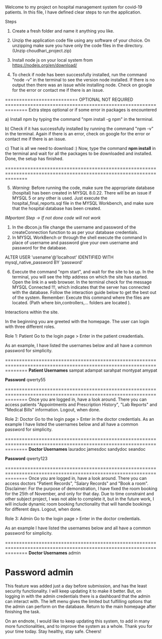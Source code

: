 Welcome to my project on hospital management system for covid-19 patients.
In this file, I have defined clear steps to run the application.

Steps

1) Create a fresh folder and name it anything you like.

2) Unzip the application code file using any software of your choice. On unzipping make sure you have only the code files in the directory. (Unzip choudhari_project.zip)

3) Install node js on your local system from https://nodejs.org/en/download/ 

4) To check if node has been successfully installed, run the command "node -v" in the terminal to see the version node installed. If there is no output then there was an issue while installing node. Check on google for the error or contact me if there is an issue.

========================== OPTIONAL NOT  REQUIRED ==============================================================
Extra steps optional or if some error in packages is encountered

a) Install npm by typing the command "npm install -g npm" in the terminal.

b) Check if it has successfully installed by running the command "npm -v" in the terminal. Again if there is an error, check on google for the error or contact me if there is an issue.

c) That is all we need to download :) Now, type the command **npm install** in the terminal and wait for all the packages to be downloaded and installed. Done, the setup has finished.


====================================================================================================================

5) *Warning*: Before running the code, make sure the appropriate database (hospital) has been created in MYSQL 8.0.22. There will be an issue if MYSQL 5 or any other is used. Just execute the hospital_final_reports.sql file in the MYSQL Workbench, and make sure that the hospital database has been created.

*IMportant Step -> If not done code will not work*
1) In the dbcon.js file change the username and password of the createConnection function to as per your database credentials.
2) In MYSQL WorkBench or through the shell execute the command
In place of username and password give your own username and password for the database.

ALTER USER 'usename'@'localhost' IDENTIFIED WITH mysql_native_password BY 'password'


6) Execute the command "npm start", and wait for the site to be up. In the terminal, you will see the http address on which the site has started. Open the link in a web browser. In the terminal check for the message MYSQL Connected !!!, which indicates that the server has connected with the database. Follow the interaction guide below to get the best out of the system.
Remember: Execute this command where the files are located. (Path where bin,controllers,... folders are located ).

Interactions within the site.

In the beginning you are greeted with the homepage. 
The user can login with three different roles.

Role 1: Patient
Go to the login page > Enter in the patient creadentials. 

As an example, I have listed the usernames below and all have a common password for simplicity.


====================================================================================================================
**Patient Usernames**
sampat
adampat
sarahpat
montypat
amypat

**Password**
qwerty55

====================================================================================================================
Once you are logged in, have a look around. There you can access patients "Appointments and Prescription History", "Lab Reports" and "Medical Bills" information. Logout, when done.

Role 2: Doctor
Go to the login page > Enter in the doctor credentials. 
As an example I have listed the usernames below and all have a common password for simplicity.

====================================================================================================================
**Doctor Usernames**
lauradoc
jamesdoc
sandydoc
seandoc

**Password**
qwerty123

====================================================================================================================
Once you are logged in, have a look around. There you can access doctors "Patient Records", "Salary Records" and "Book a room". 
Disclaimer: For the purpose of demonstration, I have fixed the room booking for the 25th of November, and only for that day. Due to time constraint and other subject project, I was not able to complete it, but in the future work, I will include dynamic room booking functionality that will handle bookings for different days.
Logout, when done.

Role 3: Admin
Go to the login page > Enter in the doctor credentials. 

As an example I have listed the usernames below and all have a common password for simplicity.

====================================================================================================================
**Doctor Usernames**
admin

**Password**
admin
====================================================================================================================
This feature was added just a day before submission, and has the least security functionality. I will keep updating it to make it better. But, on logging in with the admin credentials there is a dashboard that the admin can interact with. The left menu gives the limited but fulfilling options that the admin can perform on the database.
Return to the main homepage after finishing the task.

On an endnote, I would like to keep updating this system, to add in many more functionalities, and to improve the system as a whole. Thank you for your time today. Stay healthy, stay safe. Cheers!
